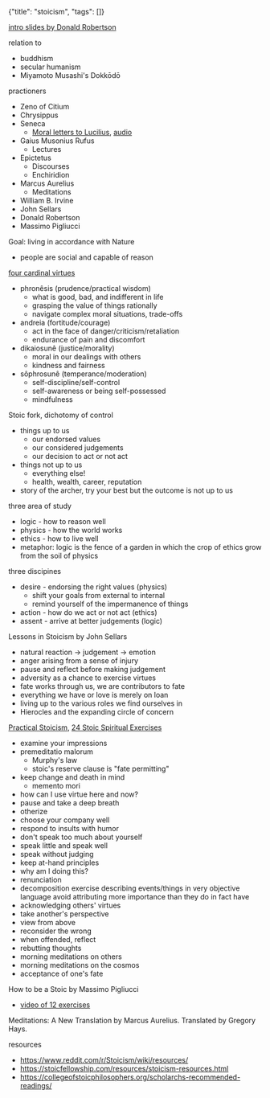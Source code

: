 {"title": "stoicism", "tags": []}

[intro slides by Donald Robertson](https://melvinzhang.keybase.pub/ld/intro-stoicism.pdf)

relation to
* buddhism
* secular humanism
* Miyamoto Musashi's Dokkōdō

practioners
* Zeno of Citium
* Chrysippus
* Seneca
  * [Moral letters to Lucilius](https://en.wikisource.org/wiki/Moral_letters_to_Lucilius), [audio](https://librivox.org/moral-letters-to-lucilius-epistulae-morales-ad-lucilium-by-lucius-annaeus-seneca/)
* Gaius Musonius Rufus
  * Lectures
* Epictetus
  * Discourses
  * Enchiridion
* Marcus Aurelius
  * Meditations
* William B. Irvine
* John Sellars
* Donald Robertson
* Massimo Pigliucci

Goal: living in accordance with Nature
* people are social and capable of reason

[four cardinal virtues](https://donaldrobertson.name/2018/01/18/what-do-the-stoic-virtues-mean)
* phronêsis (prudence/practical wisdom)
  * what is good, bad, and indifferent in life
  * grasping the value of things rationally
  * navigate complex moral situations, trade-offs
* andreia (fortitude/courage)
  * act in the face of danger/criticism/retaliation
  * endurance of pain and discomfort
* dikaiosunê (justice/morality)
  * moral in our dealings with others
  * kindness and fairness
* sôphrosunê (temperance/moderation)
  * self-discipline/self-control
  * self-awareness or being self-possessed
  * mindfulness

Stoic fork, dichotomy of control
* things up to us
  * our endorsed values
  * our considered judgements
  * our decision to act or not act
* things not up to us
  * everything else!
  * health, wealth, career, reputation
* story of the archer, try your best but the outcome is not up to us

three area of study
* logic - how to reason well
* physics - how the world works
* ethics - how to live well
* metaphor: logic is the fence of a garden in which the crop of ethics grow from the soil of physics

three discipines
* desire - endorsing the right values (physics)
  * shift your goals from external to internal
  * remind yourself of the impermanence of things
* action - how do we act or not act (ethics)
* assent - arrive at better judgements (logic)

Lessons in Stoicism by John Sellars
* natural reaction -> judgement -> emotion
* anger arising from a sense of injury
* pause and reflect before making judgement
* adversity as a chance to exercise virtues
* fate works through us, we are contributors to fate
* everything we have or love is merely on loan
* living up to the various roles we find ourselves in
* Hierocles and the expanding circle of concern

[Practical Stoicism](http://c0c0c0.net/practical.html),
[24 Stoic Spiritual Exercises](https://stoicfellowship.com/assets/pdfs/24%20Stoic%20Spiritual%20Exercises.pdf)
* examine your impressions
* premeditatio malorum
  * Murphy's law
  * stoic's reserve clause is "fate permitting"
* keep change and death in mind
  * memento mori
* how can I use virtue here and now?
* pause and take a deep breath
* otherize
* choose your company well
* respond to insults with humor
* don't speak too much about yourself
* speak little and speak well
* speak without judging
* keep at-hand principles
* why am I doing this?
* renunciation
* decomposition exercise
     describing events/things in very objective language
     avoid attributing more importance than they do in fact have
* acknowledging others' virtues
* take another's perspective
* view from above
* reconsider the wrong
* when offended, reflect
* rebutting thoughts
* morning meditations on others
* morning meditations on the cosmos
* acceptance of one's fate

How to be a Stoic by Massimo Pigliucci
* [video of 12 exercises](https://www.youtube.com/watch?v=wH6dSe_dYgM)

Meditations: A New Translation by Marcus Aurelius. Translated by Gregory Hays.

resources
* https://www.reddit.com/r/Stoicism/wiki/resources/
* https://stoicfellowship.com/resources/stoicism-resources.html
* https://collegeofstoicphilosophers.org/scholarchs-recommended-readings/

